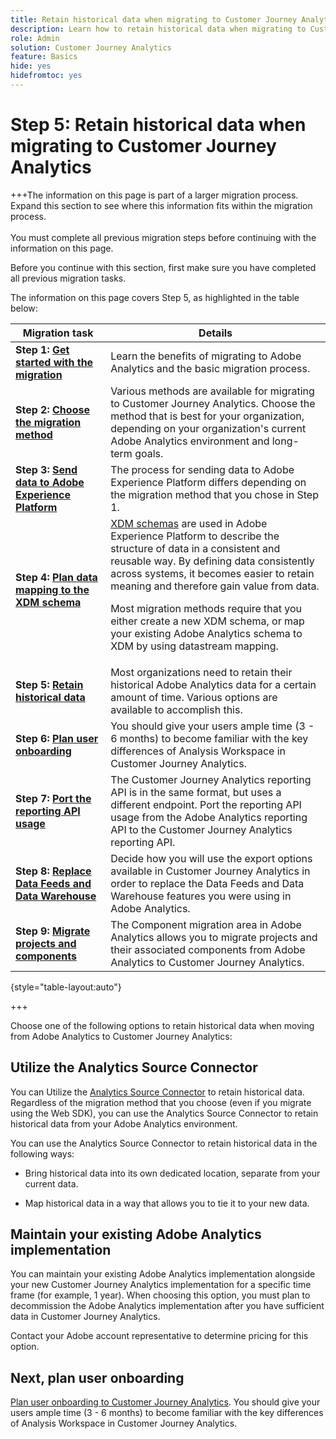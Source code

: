 ```yaml
---
title: Retain historical data when migrating to Customer Journey Analytics
description: Learn how to retain historical data when migrating to Customer Journey Analytics
role: Admin
solution: Customer Journey Analytics
feature: Basics
hide: yes
hidefromtoc: yes
---
```

# Step 5: Retain historical data when migrating to Customer Journey Analytics

+++The information on this page is part of a larger migration process. Expand this section to see where this information fits within the migration process. </br></br>You must complete all previous migration steps before continuing with the information on this page.

Before you continue with this section, first make sure you have completed all previous migration tasks.

The information on this page covers Step 5, as highlighted in the table below: 

| Migration task | Details |
|---------|----------|
| **Step 1: [Get started with the migration](/help/getting-started/cja-migration/cja-migration-getstarted.md)** | Learn the benefits of migrating to Adobe Analytics and the basic migration process. |
| **Step 2: [Choose the migration method](/help/getting-started/cja-migration/cja-migration-method.md)** | Various methods are available for migrating to Customer Journey Analytics. Choose the method that is best for your organization, depending on your organization's current Adobe Analytics environment and long-term goals. | 
| **Step 3: [Send data to Adobe Experience Platform](/help/getting-started/cja-migration/cja-migration-send-to-platform.md)** | The process for sending data to Adobe Experience Platform differs depending on the migration method that you chose in Step 1. | 
| **Step 4: [Plan data mapping to the XDM schema](/help/getting-started/cja-migration/cja-migration-xdm.md)** | [XDM schemas](https://experienceleague.adobe.com/en/docs/experience-platform/xdm/home#xdm-schemas) are used in Adobe Experience Platform to describe the structure of data in a consistent and reusable way. By defining data consistently across systems, it becomes easier to retain meaning and therefore gain value from data.<p>Most migration methods require that you either create a new XDM schema, or map your existing Adobe Analytics schema to XDM by using datastream mapping.</p>  |
| <span class="preview">**Step 5: [Retain historical data](/help/getting-started/cja-migration/cja-migration-historical-data.md)**</span> | <span class="preview">Most organizations need to retain their historical Adobe Analytics data for a certain amount of time. Various options are available to accomplish this.</span>  | 
| **Step 6: [Plan user onboarding](/help/getting-started/cja-migration/cja-migration-onboarding.md)** | You should give your users ample time (3 - 6 months) to become familiar with the key differences of Analysis Workspace in Customer Journey Analytics. | 
| **Step 7: [Port the reporting API usage](/help/getting-started/cja-migration/cja-migration-api.md)** | The Customer Journey Analytics reporting API is in the same format, but uses a different endpoint. Port the reporting API usage from the Adobe Analytics reporting API to the Customer Journey Analytics reporting API. | 
| **Step 8: [Replace Data Feeds and Data Warehouse](/help/getting-started/cja-migration/cja-migration-export-options.md)** | Decide how you will use the export options available in Customer Journey Analytics in order to replace the Data Feeds and Data Warehouse features you were using in Adobe Analytics.  |
| **Step 9: [Migrate projects and components](/help/getting-started/cja-migration/cja-migration-projects.md)** | The Component migration area in Adobe Analytics allows you to migrate projects and their associated components from Adobe Analytics to Customer Journey Analytics.  |

{style="table-layout:auto"}

+++

Choose one of the following options to retain historical data when moving from Adobe Analytics to Customer Journey Analytics: 

## Utilize the Analytics Source Connector

  You can Utilize the [Analytics Source Connector](/help/data-ingestion/analytics.md) to retain historical data. Regardless of the migration method that you choose (even if you migrate using the Web SDK), you can use the Analytics Source Connector to retain historical data from your Adobe Analytics environment. 

  You can use the Analytics Source Connector to retain historical data in the following ways:
  
  * Bring historical data into its own dedicated location, separate from your current data.

  * Map historical data in a way that allows you to tie it to your new data. <!-- Possible? Explain -->

## Maintain your existing Adobe Analytics implementation

You can maintain your existing Adobe Analytics implementation alongside your new Customer Journey Analytics implementation for a specific time frame (for example, 1 year). When choosing this option, you must plan to decommission the Adobe Analytics implementation after you have sufficient data in Customer Journey Analytics. 

Contact your Adobe account representative to determine pricing for this option. 

## Next, plan user onboarding

[Plan user onboarding to Customer Journey Analytics](/help/getting-started/cja-migration/cja-migration-onboarding.md). You should give your users ample time (3 - 6 months) to become familiar with the key differences of Analysis Workspace in Customer Journey Analytics.
